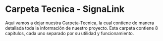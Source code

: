 # Carpeta Tecnica - SignaLink

Aqui vamos a dejar nuestra Carpeta-Tecnica, la cual contiene de manera detallada toda la información de nuestro proyecto. Esta carpeta contiene 8 capitulos, cada uno separado por su utilidad y funcionamiento.